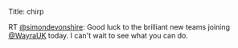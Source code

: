 Title: chirp

RT <a href="http://twitter.com/simondevonshire">@simondevonshire</a>: Good luck to the brilliant new teams joining <a href="http://twitter.com/WayraUK">@WayraUK</a> today. I can't wait to see what you can do.
